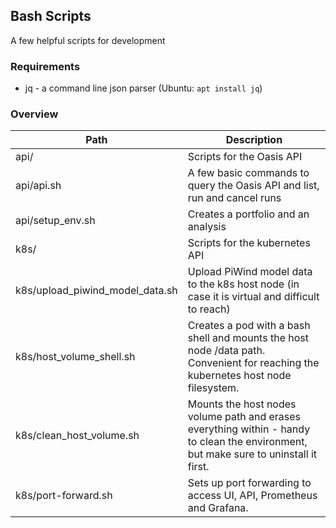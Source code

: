 ## Bash Scripts

A few helpful scripts for development

### Requirements

 - jq - a command line json parser (Ubuntu: `apt install jq`)

### Overview

Path                            | Description
------------------------------- |------------
api/                            | Scripts for the Oasis API
api/api.sh                      | A few basic commands to query the Oasis API and list, run and cancel runs
api/setup_env.sh                | Creates a portfolio and an analysis
k8s/                            | Scripts for the kubernetes API
k8s/upload_piwind_model_data.sh | Upload PiWind model data to the k8s host node (in case it is virtual and difficult to reach)
k8s/host_volume_shell.sh       | Creates a pod with a bash shell and mounts the host node /data path. Convenient for reaching the kubernetes host node filesystem.
k8s/clean_host_volume.sh        | Mounts the host nodes volume path and erases everything within - handy to clean the environment, but make sure to uninstall it first.
k8s/port-forward.sh             | Sets up port forwarding to access UI, API, Prometheus and Grafana.
